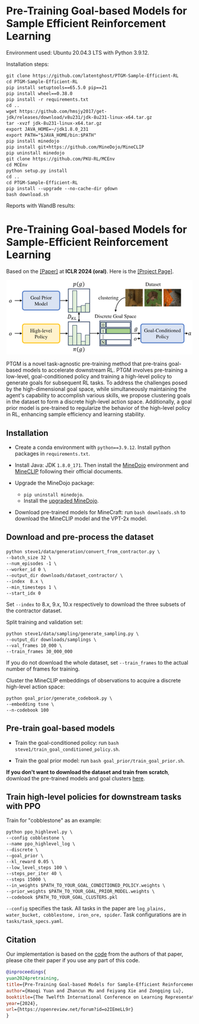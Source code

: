 
# Pre-Training Goal-based Models for Sample Efficient Reinforcement Learning

Environment used: Ubuntu 20.04.3 LTS with Python 3.9.12.

Installation steps:
```
git clone https://github.com/latentghost/PTGM-Sample-Efficient-RL
cd PTGM-Sample-Efficient-RL
pip install setuptools==65.5.0 pip==21
pip install wheel==0.38.0
pip install -r requirements.txt
cd ..
wget https://github.com/hmsjy2017/get-jdk/releases/download/v8u231/jdk-8u231-linux-x64.tar.gz
tar -xvzf jdk-8u231-linux-x64.tar.gz
export JAVA_HOME=~/jdk1.8.0_231
export PATH="$JAVA_HOME/bin:$PATH"
pip install minedojo
pip install git+https://github.com/MineDojo/MineCLIP
pip uninstall minedojo 
git clone https://github.com/PKU-RL/MCEnv
cd MCEnv
python setup.py install
cd ..
cd PTGM-Sample-Efficient-RL
pip install --upgrade --no-cache-dir gdown
bash download.sh
```


Reports with WandB results:




# Pre-Training Goal-based Models for Sample-Efficient Reinforcement Learning

Based on the [[Paper]](https://openreview.net/forum?id=o2IEmeLL9r) at **ICLR 2024 (oral)**. 
Here is the [[Project Page]](https://sites.google.com/view/ptgm-iclr).

![](fig/ptgm.png)


PTGM is a novel task-agnostic pre-training method that pre-trains goal-based models to accelerate downstream RL. PTGM involves pre-training a low-level, goal-conditioned policy and training a high-level policy to generate goals for subsequent RL tasks. To address the challenges posed by the high-dimensional goal space, while simultaneously maintaining the agent's capability to accomplish various skills, we propose clustering goals in the dataset to form a discrete high-level action space. Additionally, a goal prior model is pre-trained to regularize the behavior of the high-level policy in RL, enhancing sample efficiency and learning stability. 

## Installation

- Create a conda environment with `python==3.9.12`. Install python packages in `requirements.txt`.

- Install Java: JDK `1.8.0_171`. Then install the [MineDojo](https://github.com/MineDojo/MineDojo) environment and [MineCLIP](https://github.com/MineDojo/MineCLIP) following their official documents.

- Upgrade the MineDojo package:
  - `pip uninstall minedojo`.
  - Install the [upgraded MineDojo](https://github.com/PKU-RL/MCEnv).
 

- Download pre-trained models for MineCraft: run `bash downloads.sh` to download the MineCLIP model and the VPT-2x model.


## Download and pre-process the dataset
```
python steve1/data/generation/convert_from_contractor.py \
--batch_size 32 \
--num_episodes -1 \
--worker_id 0 \
--output_dir downloads/dataset_contractor/ \
--index  8.x \
--min_timesteps 1 \
--start_idx 0
```
Set `--index` to 8.x, 9.x, 10.x respectively to download the three subsets of the contractor dataset. 

Split training and validation set:
```
python steve1/data/sampling/generate_sampling.py \
--output_dir downloads/samplings \
--val_frames 10_000 \
--train_frames 30_000_000
```
If you do not download the whole dataset, set `--train_frames` to the actual number of frames for training.

Cluster the MineCLIP embeddings of observations to acquire a discrete high-level action space:
```
python goal_prior/generate_codebook.py \
--embedding tsne \
--n-codebook 100
```

## Pre-train goal-based models 
- Train the goal-conditioned policy: run `bash steve1/train_goal_conditioned_policy.sh`.

- Train the goal prior model: run `bash goal_prior/train_goal_prior.sh`.

**If you don't want to download the dataset and train from scratch**, download the pre-trained models and goal clusters [here](https://disk.pku.edu.cn/link/AAFD7852E16FFB43E09FB2BD34E7B41E7B).


## Train high-level policies for downstream tasks with PPO

Train for "cobblestone" as an example:
```
python ppo_highlevel.py \
--config cobblestone \
--name ppo_highlevel_log \
--discrete \
--goal_prior \
--kl_reward 0.05 \
--low_level_steps 100 \
--steps_per_iter 40 \
--steps 15000 \
--in_weights $PATH_TO_YOUR_GOAL_CONDITIONED_POLICY.weights \
--prior_weights $PATH_TO_YOUR_GOAL_PRIOR_MODEL.weights \
--codebook $PATH_TO_YOUR_GOAL_CLUSTERS.pkl 
```

`--config` specifies the task. All tasks in the paper are `log_plains, water_bucket, cobblestone, iron_ore, spider`. Task configurations are in `tasks/task_specs.yaml`.


## Citation
Our implementation is based on the [code](https://github.com/PKU-RL/PTGM) from the authors of that paper, please cite their paper if you use any part of this code.
```bibtex
@inproceedings{
yuan2024pretraining,
title={Pre-Training Goal-based Models for Sample-Efficient Reinforcement Learning},
author={Haoqi Yuan and Zhancun Mu and Feiyang Xie and Zongqing Lu},
booktitle={The Twelfth International Conference on Learning Representations},
year={2024},
url={https://openreview.net/forum?id=o2IEmeLL9r}
}
```
